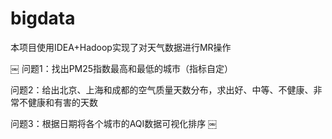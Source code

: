 # bigdata
本项目使用IDEA+Hadoop实现了对天气数据进行MR操作

￼
问题1：找出PM25指数最高和最低的城市（指标自定）

问题2：给出北京、上海和成都的空气质量天数分布，求出好、中等、不健康、非常不健康和有害的天数

问题3：根据日期将各个城市的AQI数据可视化排序
￼
